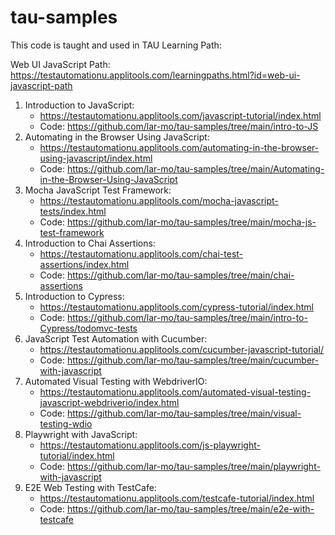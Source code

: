 # tau-samples

This code is taught and used in TAU Learning Path: 

Web UI JavaScript Path: https://testautomationu.applitools.com/learningpaths.html?id=web-ui-javascript-path

1. Introduction to JavaScript: 
    * https://testautomationu.applitools.com/javascript-tutorial/index.html
    * Code: https://github.com/lar-mo/tau-samples/tree/main/intro-to-JS
2. Automating in the Browser Using JavaScript: 
    * https://testautomationu.applitools.com/automating-in-the-browser-using-javascript/index.html
    * Code: https://github.com/lar-mo/tau-samples/tree/main/Automating-in-the-Browser-Using-JavaScript
3. Mocha JavaScript Test Framework: 
    * https://testautomationu.applitools.com/mocha-javascript-tests/index.html
    * Code: https://github.com/lar-mo/tau-samples/tree/main/mocha-js-test-framework
4. Introduction to Chai Assertions: 
    * https://testautomationu.applitools.com/chai-test-assertions/index.html
    * Code: https://github.com/lar-mo/tau-samples/tree/main/chai-assertions
5. Introduction to Cypress: 
    * https://testautomationu.applitools.com/cypress-tutorial/index.html
    * Code: https://github.com/lar-mo/tau-samples/tree/main/intro-to-Cypress/todomvc-tests
6. JavaScript Test Automation with Cucumber: 
    * https://testautomationu.applitools.com/cucumber-javascript-tutorial/
    * Code: https://github.com/lar-mo/tau-samples/tree/main/cucumber-with-javascript
7. Automated Visual Testing with WebdriverIO: 
    * https://testautomationu.applitools.com/automated-visual-testing-javascript-webdriverio/index.html
    * Code: https://github.com/lar-mo/tau-samples/tree/main/visual-testing-wdio
8. Playwright with JavaScript: 
    * https://testautomationu.applitools.com/js-playwright-tutorial/index.html
    * Code: https://github.com/lar-mo/tau-samples/tree/main/playwright-with-javascript
9. E2E Web Testing with TestCafe: 
    * https://testautomationu.applitools.com/testcafe-tutorial/index.html
    * Code: https://github.com/lar-mo/tau-samples/tree/main/e2e-with-testcafe
